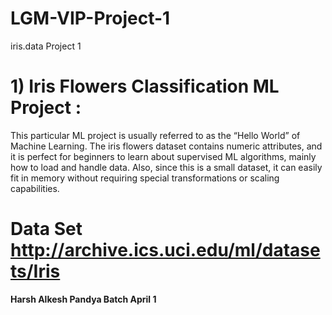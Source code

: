 # LGM-VIP-Project-1
iris.data Project 1
# 1) Iris Flowers Classification ML Project :
  This particular ML project is usually referred to as the “Hello World” of Machine Learning. The iris flowers dataset contains numeric attributes, and it is perfect for beginners to learn about supervised ML algorithms, mainly how to load and handle data. Also, since this is a small dataset, it can easily fit in memory without requiring special transformations or scaling capabilities.

# Data Set http://archive.ics.uci.edu/ml/datasets/Iris

**Harsh Alkesh Pandya
Batch April 1**
